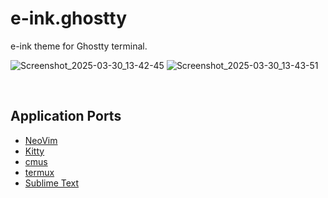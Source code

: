 # e-ink.ghostty

e-ink theme for Ghostty terminal.

![Screenshot_2025-03-30_13-42-45](https://github.com/user-attachments/assets/bbb75ba4-f052-491c-a055-40b4395601b7)
![Screenshot_2025-03-30_13-43-51](https://github.com/user-attachments/assets/3b216972-750f-4a70-a218-25e59a73ec7d)

&nbsp;

## Application Ports

* [NeoVim](https://github.com/alexxGmZ/e-ink.nvim)
* [Kitty](https://github.com/alexxGmZ/e-ink.kitty)
* [cmus](https://github.com/alexxGmZ/e-ink.cmus)
* [termux](https://github.com/alexxGmZ/e-ink.termux)
* [Sublime Text](https://github.com/alexxGmZ/e-ink.subl)

